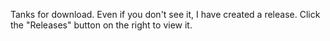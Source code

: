 Tanks for download.
Even if you don't see it, I have created a release. Click the "Releases" button on the right to view it.
